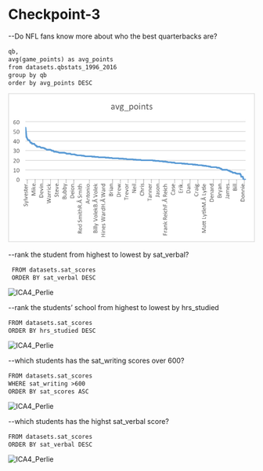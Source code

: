 # Checkpoint-3
--Do NFL fans know more about who the best quarterbacks are?
```select
qb,
avg(game_points) as avg_points
from datasets.qbstats_1996_2016
group by qb
order by avg_points DESC

```
![Checkpoint#3](Picture1.png)

--rank the student from highest to lowest by sat_verbal?
```SELECT sat_verbal, student_id
 FROM datasets.sat_scores
 ORDER BY sat_verbal DESC
```
![ICA4_Perlie](satverbal.png)

--rank the students’ school from highest to lowest by hrs_studied
```SELECT school, hrs_studied
FROM datasets.sat_scores 
ORDER BY hrs_studied DESC
```
![ICA4_Perlie](hrs_studied.png)

--which students has the sat_writing scores over 600?
```SELECT student_id, sat_writing 
FROM datasets.sat_scores
WHERE sat_writing >600
ORDER BY sat_scores ASC 
```
![ICA4_Perlie](sat_writing.png)

--which students has the highst sat_verbal score?
```SELECT student_id, sat_verbal
FROM datasets.sat_scores
ORDER BY sat_verbal DESC
```
![ICA4_Perlie](sat_verbal_rank.png)
